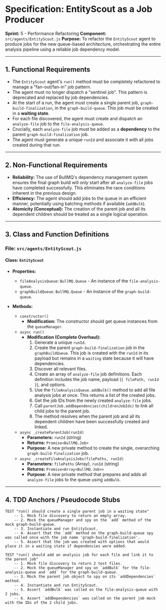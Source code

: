 # Specification: EntityScout as a Job Producer

**Sprint:** 5 - Performance Refactoring
**Component:** `src/agents/EntityScout.js`
**Purpose:** To refactor the `EntityScout` agent to produce jobs for the new queue-based architecture, orchestrating the entire analysis pipeline using a reliable job dependency model.

---

## 1. Functional Requirements

*   The `EntityScout` agent's `run()` method must be completely refactored to manage a "fan-out/fan-in" job pattern.
*   The agent must no longer dispatch a "sentinel job". This pattern is deprecated and replaced by job dependencies.
*   At the start of a run, the agent must create a single parent job, `graph-build-finalization`, in the `graph-build-queue`. This job must be created in a **waiting state**.
*   For each file discovered, the agent must create and dispatch an `analyze-file` job to the `file-analysis-queue`.
*   Crucially, each `analyze-file` job must be added as a **dependency** to the parent `graph-build-finalization` job.
*   The agent must generate a unique `runId` and associate it with all jobs created during that run.

---

## 2. Non-Functional Requirements

*   **Reliability:** The use of BullMQ's dependency management system ensures the final graph build will *only* start after all `analyze-file` jobs have completed successfully. This eliminates the race conditions inherent in the previous design.
*   **Efficiency:** The agent should add jobs to the queue in an efficient manner, potentially using batching methods if available (`addBulk`).
*   **Atomicity (Conceptual):** The creation of the parent job and all its dependent children should be treated as a single logical operation.

---

## 3. Class and Function Definitions

### File: `src/agents/EntityScout.js`

#### **Class: `EntityScout`**

*   **Properties:**
    *   `fileAnalysisQueue`: `BullMQ.Queue` - An instance of the `file-analysis-queue`.
    *   `graphBuildQueue`: `BullMQ.Queue` - An instance of the `graph-build-queue`.

*   **Methods:**
    *   `constructor()`
        *   **Modification:** The constructor should get queue instances from the `queueManager`.
    *   `async run()`
        *   **Modification (Complete Overhaul):**
            1.  Generate a unique `runId`.
            2.  Create the parent `graph-build-finalization` job in the `graphBuildQueue`. This job is created with the `runId` in its payload but remains in a `waiting` state because it will have dependencies.
            3.  Discover all relevant files.
            4.  Create an array of `analyze-file` job definitions. Each definition includes the job name, payload (`{ filePath, runId }`), and options.
            5.  Use the `fileAnalysisQueue.addBulk()` method to add all file analysis jobs at once. This returns a list of the created jobs.
            6.  Get the job IDs from the newly created `analyze-file` jobs.
            7.  Call `parentJob.addDependencies(childrenJobIds)` to link all child jobs to the parent job.
            8.  The method resolves when the parent job and all its dependent children have been successfully created and linked.
    *   `async _createParentJob(runId)`
        *   **Parameters:** `runId` (string)
        *   **Returns:** `Promise<BullMQ.Job>`
        *   **Purpose:** A new private method to create the single, overarching `graph-build-finalization` job.
    *   `async _createFileAnalysisJobs(filePaths, runId)`
        *   **Parameters:** `filePaths` (Array<string>), `runId` (string)
        *   **Returns:** `Promise<Array<BullMQ.Job>>`
        *   **Purpose:** A new private method that prepares and adds all `analyze-file` jobs to the queue using `addBulk`.

---

## 4. TDD Anchors / Pseudocode Stubs

```
TEST "run() should create a single parent job in a waiting state"
    -- 1. Mock file discovery to return an empty array.
    -- 2. Mock the queueManager and spy on the `add` method of the mock graph-build-queue.
    -- 3. Instantiate and run EntityScout.
    -- 4. Assert that the `add` method on the graph-build-queue spy was called once with the job name 'graph-build-finalization'.
    -- 5. Assert that the job was created with options that would place it in a waiting state if dependencies were added.

TEST "run() should add an analysis job for each file and link it to the parent job"
    -- 1. Mock file discovery to return 2 test files.
    -- 2. Mock the queueManager and spy on `addBulk` for the file-analysis-queue and `add` for the graph-build-queue.
    -- 3. Mock the parent job object to spy on its `addDependencies` method.
    -- 4. Instantiate and run EntityScout.
    -- 5. Assert `addBulk` was called on the file-analysis-queue with 2 jobs.
    -- 6. Assert `addDependencies` was called on the parent job mock with the IDs of the 2 child jobs.